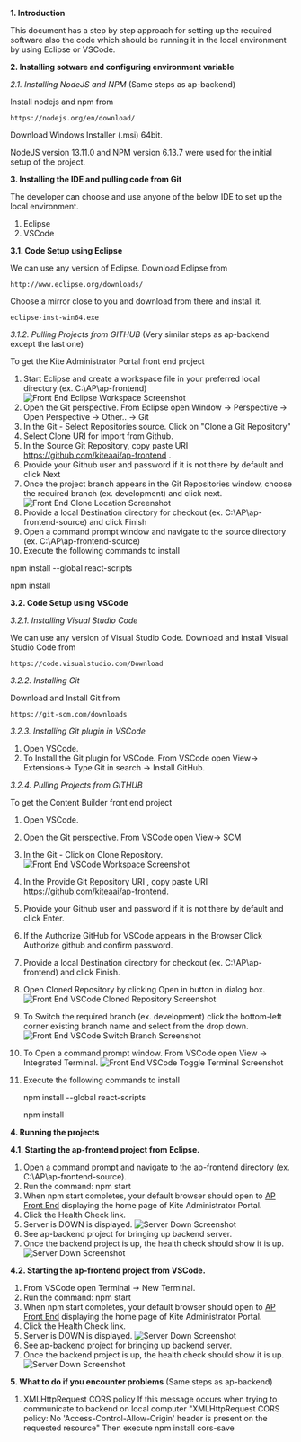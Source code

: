 **1.	Introduction**

This document has a step by step approach for setting up the required software also the code which should be running it in the local environment by using Eclipse or VSCode.

**2.	Installing sotware and configuring environment variable**

*2.1.	Installing NodeJS and NPM* (Same steps as ap-backend)

Install nodejs and npm from

	https://nodejs.org/en/download/
	
Download Windows Installer (.msi) 64bit.

NodeJS version 13.11.0 and NPM version 6.13.7 were used for the initial setup of the project.

**3.	Installing the  IDE and pulling code from Git**

The developer can choose and use anyone of the below IDE to set up the local environment.
1. Eclipse
1. VSCode

**3.1.	Code Setup using Eclipse**

We can use any version of Eclipse. Download Eclipse from

	http://www.eclipse.org/downloads/
	
Choose a mirror close to you and download from there and install it.

	eclipse-inst-win64.exe


*3.1.2.	Pulling Projects from GITHUB* (Very similar steps as ap-backend except the last one)

To get the Kite Administrator Portal front end project

1.	Start Eclipse and create a workspace file in your preferred local directory (ex. C:\AP\ap-frontend) ![Front End Eclipse Workspace Screenshot](/README/FrontEndEclipseWorkspace.png)
1.	 Open the Git perspective.
From Eclipse open Window -> Perspective -> Open Perspective -> Other.. -> Git
1.	In the Git - Select Repositories source.
Click on "Clone a Git Repository" 
1.	Select Clone URI for import from Github.
1.	In the Source Git Repository, copy paste URI https://github.com/kiteaai/ap-frontend .
1.	Provide your Github user and password if it is not there by default and click Next 
1.	Once the project branch appears in the Git Repositories window, choose the required branch (ex. development) and click next.  ![Front End Clone Location Screenshot](/README/FrontEndCloneLocation.png)
1.	Provide a local Destination directory for checkout (ex. C:\AP\ap-frontend-source) and click Finish 
1.	Open a command prompt window and navigate to  the source directory (ex. C:\AP\ap-frontend-source)
1.	Execute the following commands to install

npm install --global react-scripts 

npm install 

**3.2.	Code Setup using VSCode**

*3.2.1.    Installing Visual Studio Code*

We can use any version of Visual Studio Code. Download and Install Visual Studio Code from
	
	https://code.visualstudio.com/Download

*3.2.2.    Installing Git*

Download and Install Git from
	
	https://git-scm.com/downloads

*3.2.3.    Installing Git plugin in VSCode*

1.	Open VSCode.
1.	To Install the Git plugin for VSCode. From VSCode open View-> Extensions-> Type Git in search  -> Install GitHub.


*3.2.4.    Pulling Projects from GITHUB* 

To get the Content Builder front end project

1.	Open VSCode.
1.	Open the Git perspective. From VSCode open View-> SCM 
1.	In the Git - Click on Clone Repository.
![Front End VSCode Workspace Screenshot](/README/VSCodeClone.png)
1.	In the Provide Git Repository URI , copy paste URI https://github.com/kiteaai/ap-frontend.
1.	Provide your Github user and password if it is not there by default and click Enter.
1.	If the Authorize GitHub for VSCode appears in the Browser Click Authorize github and confirm password.
1.	Provide a local Destination directory for checkout (ex. C:\AP\ap-frontend) and click Finish.
1.	Open Cloned Repository by clicking Open in button in dialog box.
![Front End VSCode Cloned Repository Screenshot](/README/VSCodeOpenClonedRepository.png)
1.	To Switch the required branch (ex. development) click the bottom-left corner existing branch name and select from the drop down.
![Front End VSCode Switch Branch Screenshot](/README/VSCodeSwitchBranch.png)
1.	To Open a command prompt window. From VSCode open View -> Integrated Terminal.
![Front End VSCode Toggle Terminal Screenshot](/README/VSCodeToggleTerminal.png)
1.	Execute the following commands to install
	
	npm install --global react-scripts
	
	npm install


**4.	Running the projects**

**4.1. Starting the ap-frontend project from Eclipse.**

1.	Open a command prompt and navigate to the ap-frontend directory (ex. C:\AP\ap-frontend-source).
1.	 Run the command:
npm start
1.	When npm start completes, your default browser should open to [AP Front End](http://localhost:3000) displaying the home page of Kite Administrator Portal.
1.	Click the Health Check link.
1.	Server is DOWN is displayed. ![Server Down Screenshot](/README/ServerDown.png)
1.	See ap-backend project for bringing up backend server.
1.	Once the backend project is up, the health check should show it is up.  ![Server Down Screenshot](/README/ServerUp.png)

**4.2. Starting the ap-frontend project from VSCode.**

1.	From VSCode open Terminal -> New Terminal.
1.	 Run the command:
			npm start
1.	When npm start completes, your default browser should open to [AP Front End](http://localhost:3000) displaying the home page of Kite Administrator Portal.
1.	Click the Health Check link.
1.	Server is DOWN is displayed. ![Server Down Screenshot](/README/ServerDown.png)
1.	See ap-backend project for bringing up backend server.
1.	Once the backend project is up, the health check should show it is up.  ![Server Down Screenshot](/README/ServerUp.png)

**5.	What to do if you encounter problems** (Same steps as ap-backend)
1.	XMLHttpRequest CORS policy 
If this message occurs when trying to communicate to backend on local computer "XMLHttpRequest CORS policy: No 'Access-Control-Allow-Origin' header is present on the requested resource"
Then execute npm install cors-save

